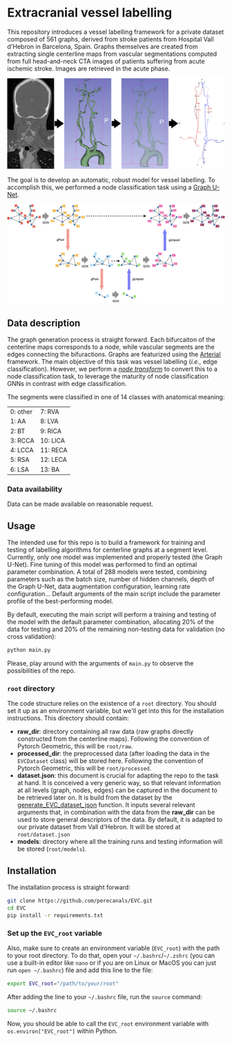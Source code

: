 # Extracranial vessel labelling

This repository introduces a vessel labelling framework for a private dataset composed of 561 graphs, derived from stroke patients from Hospital Vall d'Hebron in Barcelona, Spain. Graphs themselves are created from extracting single centerline maps from vascular segmentations computed from full head-and-neck CTA images of patients suffering from acute ischemic stroke. Images are retrieved in the acute phase.

![Graph example image](misc/graph_image.jpg)

The goal is to develop an automatic, robust model for vessel labelling. To accomplish this, we performed a node classification task using a [Graph U-Net](https://arxiv.org/abs/1905.05178).

![Graph U-Net structure](misc/graph_unet_image.jpg)

## Data description

The graph generation process is straight forward. Each bifurcaiton of the centerline maps corresponds to a node, while vascular segments are the edges connecting the bifuractions. Graphs are featurized using the [Arterial](https://www.sciencedirect.com/science/article/pii/S0895611122001409) framework. The main objective of this task was vessel labelling (*i.e.,* edge classification). However, we perform a [*node transform*](https://github.com/perecanals/EVC/blob/main/data/utils.py#L25) to convert this to a node classification task, to leverage the maturity of node classification GNNs in contrast with edge classification.

The segments were classified in one of 14 classes with anatomical meaning:

<table>
  <tr>
    <td>0: other</td>
    <td>7: RVA</td>
  </tr>
  <tr>
    <td>1: AA</td>
    <td>8: LVA</td>
  </tr>
  <tr>
    <td>2: BT</td>
    <td>9: RICA</td>
  </tr>
  <tr>
    <td>3: RCCA</td>
    <td>10: LICA</td>
  </tr>
  <tr>
    <td>4: LCCA</td>
    <td>11: RECA</td>
  </tr>
  <tr>
    <td>5: RSA</td>
    <td>12: LECA</td>
  </tr>
  <tr>
    <td>6: LSA</td>
    <td>13: BA</td>
  </tr>
</table>


### Data availability

Data can be made available on reasonable request.

## Usage

The intended use for this repo is to build a framework for training and testing of labelling algorithms for centerline graphs at a segment level. Currently, only one model was implemented and properly tested (the Graph U-Net). Fine tuning of this model was performed to find an optimal parameter combination. A total of 288 models were tested, combining parameters such as the batch size, number of hidden channels, depth of the Graph U-Net, data augmentation configuration, learning rate configuration... Default arguments of the main script include the parameter profile of the best-performing model.

By default, executing the main script will perform a training and testing of the model with the default parameter combination, allocating 20% of the data for testing and 20% of the remaining non-testing data for validation (no cross validation):

```bash
python main.py
```

Please, play around with the arguments of `main.py` to observe the possibilities of the repo.

### `root` directory

The code structure relies on the existence of a `root` directory. You should set it up as an environment variable, but we'll get into this for the installation instructions. This directory should contain:
* **raw_dir**: directory containing all raw data (raw graphs directly constructed from the centerline maps). Following the convention of Pytorch Geometric, this will be `root/raw`.
* **processed_dir**: the preprocessed data (after loading the data in the `EVCDataset` class) will be stored here. Following the convention of Pytorch Geometric, this will be `root/processed`.
* **dataset.json**: this document is crucial for adapting the repo to the task at hand. It is conceived a very generic way, so that relevant information at all levels (graph, nodes, edges) can be captured in the document to be retrieved later on. It is build from the dataset by the [generate_EVC_dataset_json](https://github.com/perecanals/EVC/blob/main/data/dataset.py#L226) function. It inputs several relevant arguments that, in combination with the data from the **raw_dir** can be used to store general descriptors of the data. By default, it is adapted to our private dataset from Vall d'Hebron. It will be stored at `root/dataset.json`
* **models**: directory where all the training runs and testing information will be stored (`root/models`). 

## Installation

The installation process is straight forward:

```bash
git clone https://github.com/perecanals/EVC.git
cd EVC
pip install -r requirements.txt
```

### Set up the `EVC_root` variable

Also, make sure to create an environment variable (`EVC_root`) with the path to your root directory. To do that, open your `~/.bashrc`/`~/.zshrc` (you can use a built-in editor like `nano` or if you are on Linux or MacOS you can just run `open ~/.bashrc`) file and add this line to the file:

```bash
export EVC_root="/path/to/your/root"
```

After adding the line to your `~/.bashrc` file, run the `source` command:

```bash
source ~/.bashrc
```

Now, you should be able to call the `EVC_root` environment variable with `os.environ["EVC_root"]` within Python.